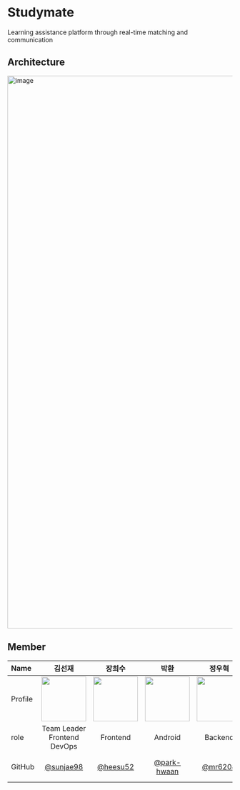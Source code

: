 # Studymate
Learning assistance platform through real-time matching and communication

## Architecture
<img width="1238" alt="image" src="https://github.com/TUK2024CD-Studymate/.github/assets/83015089/a1266ff9-27f6-4126-ba5f-061c87ca48a8">

## Member
| Name    |                   <center>김선재</center>                   |                    <center>장희수</center>                    |                   <center>박환</center>                   |                 <center>정우혁</center>                 |                     <center>최지혜</center>                     |
| :------ | :---------------------------------------------------------: | :-----------------------------------------------------------: | :---------------------------------------------------------: | :-----------------------------------------------------: | :-------------------------------------------------------------: |
| Profile | <img src="https://github.com/2023WB-TeamB/Backend/assets/154852834/0fd13847-9bf0-4987-8ba0-8cbf4200ff3a" width="100" height="100">  |   <img src="https://github.com/user-attachments/assets/7a645443-b51f-4a36-aba9-319326088799" width="100" height="100">  | <img src="https://github.com/TUK2024CD-Studymate/.github/assets/83015089/6fad64e1-b48c-4107-889f-c7ed00876c35" width="100" height="100">   | <img src="https://github.com/TUK2024CD-Studymate/.github/assets/83015089/525fdd33-3323-488a-a4c3-7d51dbf9c95a" width="100" height="100">  |  <img src="https://avatars.githubusercontent.com/u/87265951?v=4"  width="100" height="100">|
| role    |                 <center>Team Leader<br> Frontend<br> DevOps</center>                  |                  <center> Frontend </center>                  |                 <center> Android </center>                 |               <center> Backend </center>               |                   <center> Backend </center>                    |
| GitHub  | <center>[@sunjae98](https://github.com/sunjae98)</center> | &nbsp;&nbsp;<center>[@heesu52](https://github.com/heesu52)</center>&nbsp;&nbsp; | <center>[@park-hwaan](https://github.com/park-hwaan)</center> | &nbsp;&nbsp;<center>[@mr6208](https://github.com/mr6208)</center>&nbsp;&nbsp; | &nbsp;&nbsp;<center>[@jihye1006](https://github.com/jihye1006)</center>&nbsp;&nbsp; |
